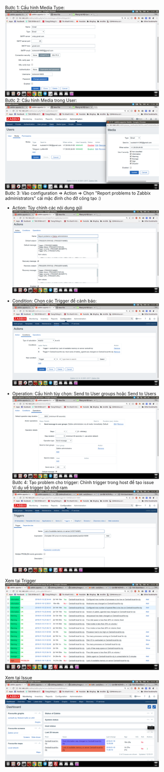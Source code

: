 Bước 1: Cấu hình Media Type:
![1](image/1.png)
Bước 2: Cấu hình Media trong User:
![](image/2.png)
Bước 3:  Vào configuration => Action => Chọn "Report problems to Zabbix administrators" cái mặc đinh cho đỡ công tạo :) 
 * Action: Tùy chỉnh các nội dung gửi
 ![](image/3.png)
 
 * Condition: Chọn các Trigger để cảnh báo: 
 ![](image/4.png)
 
 * Operation: Cấu hình tùy chọn: Send to User groups hoặc Send to Users
 ![](image/5.png)
 Bước 4: Tạo problem cho trigger: Chỉnh trigger trong host để tạo issue
 Ví dụ về trigger bộ nhớ ram
 ![](image/6.png)
 
 Xem tại Trigger
 ![](image/7.png)
 
 Xem tại Issue
 ![](image/8.png)
 
